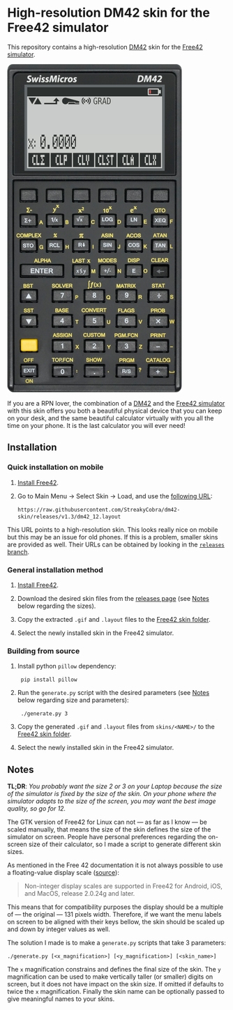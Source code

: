 # High-resolution DM42 skin for the Free42 simulator

This repository contains a high-resolution [DM42][] skin for the [Free42
simulator][].

![thumbnail](thumbnail.png)

If you are a RPN lover, the combination of a [DM42][] and the [Free42
simulator][] with this skin offers you both a beautiful physical device that you
can keep on your desk, and the same beautiful calculator virtually with you all
the time on your phone. It is the last calculator you will ever need!

[DM42]: https://www.swissmicros.com/dm42.php
[Free42 simulator]: https://thomasokken.com/free42/

## Installation

### Quick installation on mobile

1. [Install Free42][].

2. Go to Main Menu -> Select Skin -> Load, and use the [following
   URL](https://raw.githubusercontent.com/StreakyCobra/dm42-skin/releases/v1.3/dm42_12.layout):

       https://raw.githubusercontent.com/StreakyCobra/dm42-skin/releases/v1.3/dm42_12.layout

This URL points to a high-resolution skin. This looks really nice on mobile but
this may be an issue for old phones. If this is a problem, smaller skins are
provided as well. Their URLs can be obtained by looking in the [`releases`
branch](https://github.com/StreakyCobra/dm42-skin/tree/releases).

### General installation method

1. [Install Free42][].

2. Download the desired skin files from the [releases page][] (see
   [Notes](#Notes) below regarding the sizes).

3. Copy the extracted `.gif` and `.layout` files to the [Free42 skin folder][].

4. Select the newly installed skin in the Free42 simulator.

[Install Free42]: https://thomasokken.com/free42/#downloads
[releases page]: https://github.com/StreakyCobra/dm42-skin/releases
[Free42 skin folder]: https://thomasokken.com/free42/skins/README.html


### Building from source

1. Install python `pillow` dependency:

        pip install pillow

2. Run the `generate.py` script with the desired parameters (see [Notes](#Notes)
   below regarding size and parameters):

        ./generate.py 3

3. Copy the generated `.gif` and `.layout` files from `skins/<NAME>/` to the
   [Free42 skin folder][].

4. Select the newly installed skin in the Free42 simulator.

## Notes

**TL;DR**: _You probably want the size 2 or 3 on your Laptop because the size of
the simulator is fixed by the size of the skin. On your phone where the
simulator adapts to the size of the screen, you may want the best image quality,
so go for 12._

The GTK version of Free42 for Linux can not — as far as I know — be scaled
manually, that means the size of the skin defines the size of the simulator on
screen. People have personal preferences regarding the on-screen size of
their calculator, so I made a script to generate different skin sizes.

As mentioned in the Free 42 documentation it is not always possible to use a
floating-value display scale
([source](https://thomasokken.com/free42/skins/#nonint)):

> Non-integer display scales are supported in Free42 for Android, iOS, and
> MacOS, release 2.0.24g and later.

This means that for compatibility purposes the display should be a multiple of
— the original — 131 pixels width. Therefore, if we want the menu labels on
screen to be aligned with their keys bellow, the skin should be scaled up and
down by integer values as well.

The solution I made is to make a `generate.py` scripts that take 3 parameters:

    ./generate.py [<x_magnification>] [<y_magnification>] [<skin_name>]

The `x` magnification constrains and defines the final size of the skin. The `y`
magnification can be used to make vertically taller (or smaller) digits on
screen, but it does not have impact on the skin size. If omitted if defaults to
twice the `x` magnification. Finally the skin name can be optionally passed to
give meaningful names to your skins.
